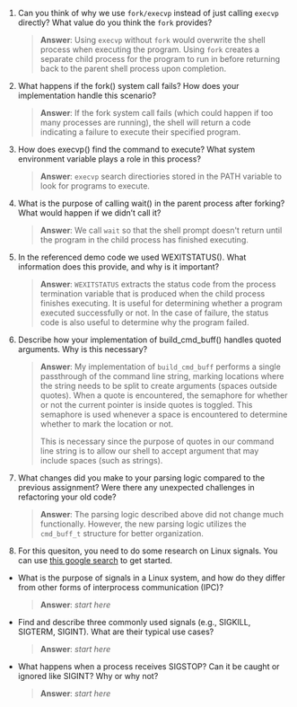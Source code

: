 1. Can you think of why we use `fork/execvp` instead of just calling `execvp` directly? What value do you think the `fork` provides?

    > **Answer**:  Using `execvp` without `fork` would overwrite the shell process when executing the program. Using `fork` creates a separate child process for the program to run in before returning back to the parent shell process upon completion.

2. What happens if the fork() system call fails? How does your implementation handle this scenario?

    > **Answer**:  If the fork system call fails (which could happen if too many processes are running), the shell will return a code indicating a failure to execute their specified program.

3. How does execvp() find the command to execute? What system environment variable plays a role in this process?

    > **Answer**:  `execvp` search directiories stored in the PATH variable to look for programs to execute. 

4. What is the purpose of calling wait() in the parent process after forking? What would happen if we didn’t call it?

    > **Answer**:  We call `wait` so that the shell prompt doesn't return until the program in the child process has finished executing.

5. In the referenced demo code we used WEXITSTATUS(). What information does this provide, and why is it important?

    > **Answer**:  `WEXITSTATUS` extracts the status code from the process termination variable that is produced when the child process finishes executing. It is useful for determining whether a program executed successfully or not. In the case of failure, the status code is also useful to determine why the program failed.

6. Describe how your implementation of build_cmd_buff() handles quoted arguments. Why is this necessary?

    > **Answer**: My implementation of `build_cmd_buff` performs a single passthrough of the command line string, marking locations where the string needs to be split to create arguments (spaces outside quotes). When a quote is encountered, the semaphore for whether or not the current pointer is inside quotes is toggled. This semaphore is used whenever a space is encountered to determine whether to mark the location or not.
    >
    > This is necessary since the purpose of quotes in our command line string is to allow our shell to accept argument that may include spaces (such as strings).

7. What changes did you make to your parsing logic compared to the previous assignment? Were there any unexpected challenges in refactoring your old code?

    > **Answer**:  The parsing logic described above did not change much functionally. However, the new parsing logic utilizes the `cmd_buff_t` structure for better organization.

8. For this quesiton, you need to do some research on Linux signals. You can use [this google search](https://www.google.com/search?q=Linux+signals+overview+site%3Aman7.org+OR+site%3Alinux.die.net+OR+site%3Atldp.org&oq=Linux+signals+overview+site%3Aman7.org+OR+site%3Alinux.die.net+OR+site%3Atldp.org&gs_lcrp=EgZjaHJvbWUyBggAEEUYOdIBBzc2MGowajeoAgCwAgA&sourceid=chrome&ie=UTF-8) to get started.

- What is the purpose of signals in a Linux system, and how do they differ from other forms of interprocess communication (IPC)?

    > **Answer**:  _start here_

- Find and describe three commonly used signals (e.g., SIGKILL, SIGTERM, SIGINT). What are their typical use cases?

    > **Answer**:  _start here_

- What happens when a process receives SIGSTOP? Can it be caught or ignored like SIGINT? Why or why not?

    > **Answer**:  _start here_
